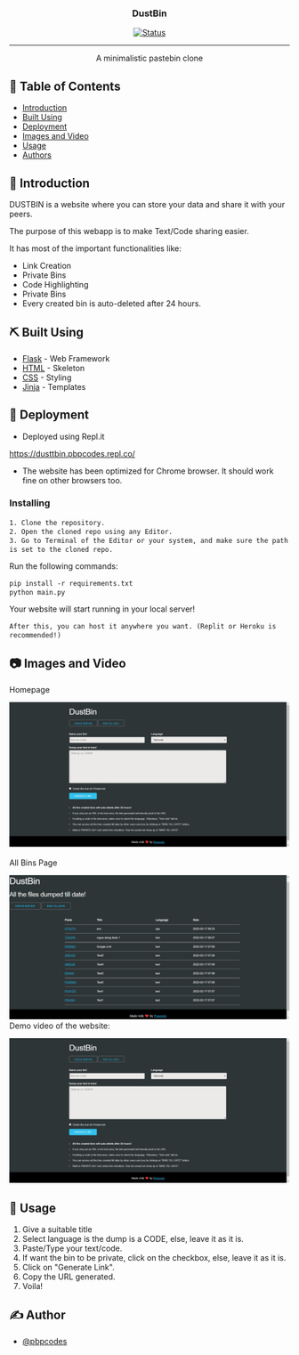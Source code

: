 
<h3 align="center">DustBin</h3>

<div align="center">

[![Status](https://img.shields.io/badge/status-active-success.svg)]()

</div>

---

<p align="center"> A minimalistic pastebin clone
    <br> 
</p>

## 📝 Table of Contents

- [Introduction](#intro)
- [Built Using](#built_using)
- [Deployment](#deployment)
- [Images and Video](#images)
- [Usage](#usage)
- [Authors](#authors)

## 🧐 Introduction <a name = "intro"></a>

DUSTBIN is a website where you can store your data and share it with your peers.

The purpose of this webapp is to make Text/Code sharing easier.

It has most of the important functionalities like:
- Link Creation
- Private Bins
- Code Highlighting
- Private Bins
- Every created bin is auto-deleted after 24 hours.

## ⛏️ Built Using <a name = "built_using"></a>

- [Flask](https://flask.palletsprojects.com/en/2.0.x/) - Web Framework
- [HTML](https://html.com/) - Skeleton
- [CSS](https://developer.mozilla.org/en-US/docs/Web/CSS) - Styling
- [Jinja](https://jinja.palletsprojects.com/en/3.0.x/) - Templates 

## 🚀 Deployment <a name = "deployment"></a>
- Deployed using Repl.it

https://dusttbin.pbpcodes.repl.co/

- The website has been optimized for Chrome browser. It should work fine on other browsers too.

### Installing

```
1. Clone the repository.
2. Open the cloned repo using any Editor.
3. Go to Terminal of the Editor or your system, and make sure the path is set to the cloned repo.
```
Run the following commands:
```
pip install -r requirements.txt
python main.py
```
Your website will start running in your local server! <br>

```
After this, you can host it anywhere you want. (Replit or Heroku is recommended!)
```

## 📷 Images and Video <a name="images"></a> 
Homepage <br>

![HomePage](/static/homepage.jpg) <br>
<br>
All Bins Page
<br>

![AllBins](/static/allBins.jpg)
<br>
Demo video of the website: <br>

[![pageVideo](/static/homepage.jpg)](https://youtu.be/8p6r8FOldZs)
## 🎈 Usage <a name="usage"></a>

1. Give a suitable title
2. Select language is the dump is a CODE, else, leave it as it is.
3. Paste/Type your text/code.
4. If want the bin to be private, click on the checkbox, else, leave it as it is.
5. Click on "Generate Link".
6. Copy the URL generated.
7. Voila! 



## ✍️ Author <a name = "authors"></a>

- [@pbpcodes](https://github.com/pbpcodes) 


